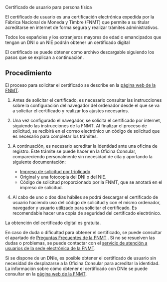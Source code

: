  Certificado de usuario para persona física

  El certificado de usuario es una certificación electrónica expedida por la Fábrica Nacional de Moneda y Timbre (FNMT) que permite a su titular acreditarse en internet de forma segura y realizar trámites administrativos.

 Todos los españoles y los extranjeros mayores de edad o emancipados que tengan un DNI o un NIE podrán obtener un certificado digital

 El certificado se puede obtener como archivo descargable siguiendo los pasos que se explican a continuación.

 Procedimiento
-------------

  El proceso para solicitar el certificado se describe en la [página web de la FNMT](https://www.sede.fnmt.gob.es/certificados/persona-fisica/obtener-certificado-software). 

 1. Antes de solicitar el certificado, es necesario consultar las instrucciones sobre la configuración del navegador del ordenador desde el que se va a solicitar el certificado y realizar los ajustes necesarios.
2. Una vez configurado el navegador, se solicita el certificado por internet, siguiendo las instrucciones de la FNMT. Al finalizar el proceso de solicitud, se recibirá en el correo electrónico un código de solicitud que es necesario para completar los trámites.
3. A continuación, es necesario acreditar la identidad ante una oficina de registro. Este trámite se puede hacer en la Oficina Consular, compareciendo personalmente sin necesidad de cita y aportando la siguiente documentación:


	* [Impreso de solicitud por triplicado](https://www.exteriores.gob.es/Documents/DocumentosSC/Certificados/Solicitud%20certificado%20usuario%20persona%20f%C3%ADsica.pdf).
	* Original y una fotocopia del DNI o del NIE.
	* Código de solicitud proporcionado por la FNMT, que se anotará en el impreso de solicitud.
4. Al cabo de uno o dos días hábiles se podrá descargar el certificado de usuario haciendo uso del código de solicitud y con el mismo ordenador, navegador y usuario utilizado para solicitar el certificado. Es recomendable hacer una copia de seguridad del certificado electrónico.

 La obtención del certificado digital es gratuita.

  En caso de duda o dificultad para obtener el certificado, se puede consultar el apartado de [Preguntas Frecuentes de la FNMT](https://www.sede.fnmt.gob.es/preguntas-frecuentes) . Si no se resuelven las dudas o problemas, se puede contactar con el [servicio de atención a usuarios de la sede electrónica de la FNMT](https://www.sede.fnmt.gob.es/soporte-tecnico/atencion-a-usuarios). 

  Si se dispone de un DNIe, es posible obtener el certificado de usuario sin necesidad de desplazarse a la Oficina Consular para acreditar la identidad. La información sobre cómo obtener el certificado con DNIe se puede consultar en la [página web de la FNMT](https://www.sede.fnmt.gob.es/certificados/persona-fisica/obtener-certificado-con-dnie). 

  